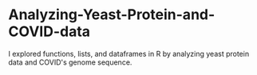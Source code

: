 # Analyzing-Yeast-Protein-and-COVID-data
I explored functions, lists, and dataframes in R by analyzing yeast protein data and COVID's genome sequence.
